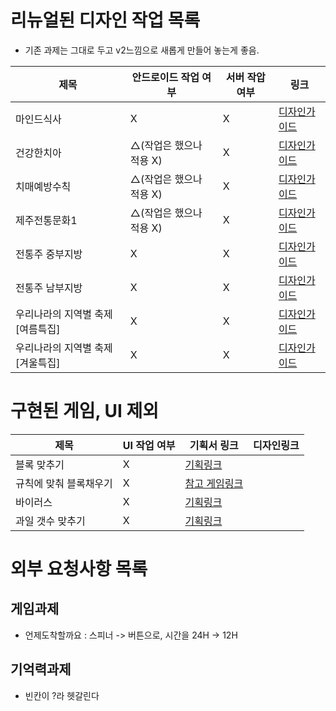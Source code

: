 # 리뉴얼된 디자인 작업 목록
* 기존 과제는 그대로 두고 v2느낌으로 새롭게 만들어 놓는게 좋음.
  
|제목| 안드로이드 작업 여부|서버 작압 여부|링크|   
| ------------- | ------------- |------------- |------------- |   
|마인드식사| X| X |[디자인가이드](https://xd.adobe.com/view/e4f20686-17f5-45ef-b99a-d071582cb24a-b1a1/grid) |  
|건강한치아| △(작업은 했으나 적용 X) | X |[디자인가이드](https://xd.adobe.com/view/ad4cf389-d930-4270-87f2-3692f134cff3-f81f/grid) |       
|치매예방수칙| △(작업은 했으나 적용 X) | X |[디자인가이드](https://xd.adobe.com/view/e0bafd46-78a1-4fdc-958a-1bcfb2a03db6-b5e9/grid) |       
|제주전통문화1| △(작업은 했으나 적용 X) | X | [디자인가이드](https://xd.adobe.com/view/63195204-9b33-4cc9-a061-fe5b00ec2802-364a/grid) |    
|전통주 중부지방| X | X |[디자인가이드](https://xd.adobe.com/view/7613b67f-119f-48a9-8a3a-d68f350224e2-2340/grid) |       
|전통주 남부지방| X | X |[디자인가이드](https://xd.adobe.com/view/46f3a91d-95e3-4a9d-ab55-843ee50eda3a-13a0/grid) |      
|우리나라의 지역별 축제[여름특집]| X | X |[디자인가이드](https://xd.adobe.com/view/4081a756-f78d-4204-8aaf-c662d8b9cd18-15d2/grid) |      
|우리나라의 지역별 축제[겨울특집]| X | X |[디자인가이드](https://xd.adobe.com/view/d006d284-d312-4b05-8d45-f22505ab639d-8555/grid) |      

# 구현된 게임, UI 제외
|제목|UI 작업 여부|기획서 링크|디자인링크|
| ------------- | ------------- | ------------ | ------------ |
|블록 맞추기| X |[기획링크](https://docs.google.com/presentation/d/1BNdB7Q_MhYoDHK85NkXszbYk08NkoKar/edit#slide=id.p1)|   |   
|규칙에 맞춰 블록채우기| X |[참고 게임링크](https://0hh1.com/)  |   |   
|바이러스| X |[기획링크](https://docs.google.com/presentation/d/1piVLKAR3ILPLnsoM6P7PXXGej0tT0U2g/edit#slide=id.p3) |  |    
|과일 갯수 맞추기| X |[기획링크](https://docs.google.com/presentation/d/1mJOgjsUK36A5M9TARbc0cLzTuCm0wqtA/edit#slide=id.p1) |  |        



# 외부 요청사항 목록
## 게임과제
 * 언제도착할까요 : 스피너 -> 버튼으로, 시간을 24H -> 12H

## 기억력과제
 * 빈칸이 ?라 헷갈린다
